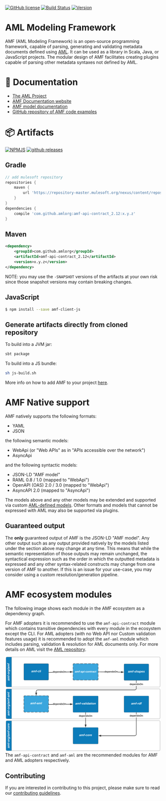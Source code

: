 [![GitHub license](https://img.shields.io/badge/License-Apache_2.0-blue.svg)](https://github.com/aml-org/amf/blob/master/LICENSE) [![Build Status](https://jenkins.build.msap.io/buildStatus/icon?job=application/AMF/amf/master)](https://jenkins.build.msap.io/job/application/job/AMF/job/amf/job/master/) [![Version](https://img.shields.io/github/v/release/aml-org/amf)](https://github.com/aml-org/amf/releases)

# AML Modeling Framework
AMF (AML Modeling Framework) is an open-source programming framework, capable of parsing, generating and validating metadata documents defined using [AML](https://a.ml/aml-spec). It can be used as a library in Scala, Java, or JavaScript projects. The modular design of AMF facilitates creating plugins capable of parsing other metadata syntaxes not defined by AML.


# 📃 Documentation
- [The AML Project](https://a.ml)
- [AMF Documentation website](https://a.ml/docs)
- [AMF model documentation](./documentation/model.md)
- [GitHub repository of AMF code examples](https://github.com/aml-org/examples)

# 📦 Artifacts
[![NPMJS](https://img.shields.io/npm/v/amf-client-js.svg)](https://www.npmjs.com/package/amf-client-js)
[![github releases](https://img.shields.io/github/v/release/aml-org/amf?label=nexus)](https://repository-master.mulesoft.org/nexus/content/repositories/releases/com/github/amlorg/amf-api-contract_2.12)


## Gradle
```groovy
// add mulesoft repository
repositories {
    maven {
        url 'https://repository-master.mulesoft.org/nexus/content/repositories/releases'
    }
}
dependencies {
    compile 'com.github.amlorg:amf-api-contract_2.12:x.y.z'
}
```

## Maven
```xml
<dependency>
    <groupId>com.github.amlorg</groupId>
    <artifactId>amf-api-contract_2.12</artifactId>
    <version>x.y.z</version>
</dependency>
```

NOTE: you may use the `-SNAPSHOT` versions of the artifacts at your own risk since those snapshot versions may contain breaking changes.

## JavaScript
```bash
$ npm install --save amf-client-js
```

## Generate artifacts directly from cloned repository

To build into a JVM jar:
```sh
sbt package
```
To build into a JS bundle:
```sh
sh js-build.sh
```

More info on how to add AMF to your project [here](https://a.ml/docs/amf/using-amf/amf_setup).


# AMF Native support

AMF natively supports the following formats:
- YAML
- JSON

the following semantic models:
- WebApi (or "Web APIs" as in "APIs accessible over the network")
- AsyncApi

and the following syntactic models:
- JSON-LD "AMF model"
- RAML 0.8 / 1.0 (mapped to "WebApi")
- OpenAPI (OAS) 2.0 / 3.0 (mapped to "WebApi")
- AsyncAPI 2.0 (mapped to "AsyncApi")

The models above and any other models may be extended and supported via custom [AML-defined models](https://a.ml/aml-spec). Other formats and models that cannot be expressed with AML may also be supported via plugins.

## Guaranteed output

The **only** guaranteed output of AMF is the JSON-LD "AMF model". Any other output such as any output provided natively by the models listed under the section above may change at any time. This means that while the semantic representation of those outputs may remain unchanged, the syntactical expression such as the order in which the outputted metadata is expressed and any other syntax-related constructs may change from one version of AMF to another. If this is an issue for your use-case, you may consider using a custom resolution/generation pipeline.

# AMF ecosystem modules
The following image shows each module in the AMF ecosystem as a dependency graph. 

For AMF adopters it is recommended to use the `amf-api-contract` module which contains transitive dependencies with every
module in the ecosystem except the CLI. For AML adopters (with no Web API nor Custom validation features usage) it is recommended to 
adopt the `amf-aml` module which includes parsing, validation & resolution for AML documents only. For more details on 
AML visit the [AML repository]("https://github.com/aml-org/amf-aml").

![AMF ecosystem modules](./amf-ecosystem-modules.png)
The `amf-api-contract` and `amf-aml` are the recommended modules for AMF and AML adopters respectively.

## Contributing
If you are interested in contributing to this project, please make sure to read our [contributing guidelines](./CONTRIBUTING.md).